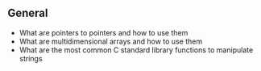 ## General
- What are pointers to pointers and how to use them
- What are multidimensional arrays and how to use them
- What are the most common C standard library functions to manipulate strings
